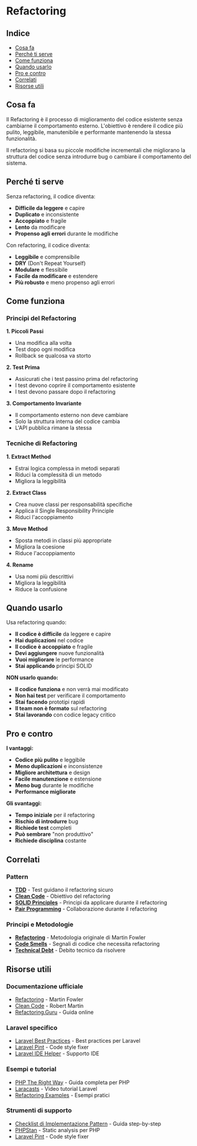 # Refactoring

## Indice
- [Cosa fa](#cosa-fa)
- [Perché ti serve](#perché-ti-serve)
- [Come funziona](#come-funziona)
- [Quando usarlo](#quando-usarlo)
- [Pro e contro](#pro-e-contro)
- [Correlati](#correlati)
- [Risorse utili](#risorse-utili)

## Cosa fa

Il Refactoring è il processo di miglioramento del codice esistente senza cambiarne il comportamento esterno. L'obiettivo è rendere il codice più pulito, leggibile, manutenibile e performante mantenendo la stessa funzionalità.

Il refactoring si basa su piccole modifiche incrementali che migliorano la struttura del codice senza introdurre bug o cambiare il comportamento del sistema.

## Perché ti serve

Senza refactoring, il codice diventa:
- **Difficile da leggere** e capire
- **Duplicato** e inconsistente
- **Accoppiato** e fragile
- **Lento** da modificare
- **Propenso agli errori** durante le modifiche

Con refactoring, il codice diventa:
- **Leggibile** e comprensibile
- **DRY** (Don't Repeat Yourself)
- **Modulare** e flessibile
- **Facile da modificare** e estendere
- **Più robusto** e meno propenso agli errori

## Come funziona

### Principi del Refactoring

**1. Piccoli Passi**
- Una modifica alla volta
- Test dopo ogni modifica
- Rollback se qualcosa va storto

**2. Test Prima**
- Assicurati che i test passino prima del refactoring
- I test devono coprire il comportamento esistente
- I test devono passare dopo il refactoring

**3. Comportamento Invariante**
- Il comportamento esterno non deve cambiare
- Solo la struttura interna del codice cambia
- L'API pubblica rimane la stessa

### Tecniche di Refactoring

**1. Extract Method**
- Estrai logica complessa in metodi separati
- Riduci la complessità di un metodo
- Migliora la leggibilità

**2. Extract Class**
- Crea nuove classi per responsabilità specifiche
- Applica il Single Responsibility Principle
- Riduci l'accoppiamento

**3. Move Method**
- Sposta metodi in classi più appropriate
- Migliora la coesione
- Riduce l'accoppiamento

**4. Rename**
- Usa nomi più descrittivi
- Migliora la leggibilità
- Riduce la confusione

## Quando usarlo

Usa refactoring quando:
- **Il codice è difficile** da leggere e capire
- **Hai duplicazioni** nel codice
- **Il codice è accoppiato** e fragile
- **Devi aggiungere** nuove funzionalità
- **Vuoi migliorare** le performance
- **Stai applicando** principi SOLID

**NON usarlo quando:**
- **Il codice funziona** e non verrà mai modificato
- **Non hai test** per verificare il comportamento
- **Stai facendo** prototipi rapidi
- **Il team non è formato** sul refactoring
- **Stai lavorando** con codice legacy critico

## Pro e contro

**I vantaggi:**
- **Codice più pulito** e leggibile
- **Meno duplicazioni** e inconsistenze
- **Migliore architettura** e design
- **Facile manutenzione** e estensione
- **Meno bug** durante le modifiche
- **Performance migliorate**

**Gli svantaggi:**
- **Tempo iniziale** per il refactoring
- **Rischio di introdurre** bug
- **Richiede test** completi
- **Può sembrare** "non produttivo"
- **Richiede disciplina** costante





## Correlati

### Pattern

- **[TDD](./09-tdd/tdd.md)** - Test guidano il refactoring sicuro
- **[Clean Code](./05-clean-code/clean-code.md)** - Obiettivo del refactoring
- **[SOLID Principles](./04-solid-principles/solid-principles.md)** - Principi da applicare durante il refactoring
- **[Pair Programming](./14-pair-programming/pair-programming.md)** - Collaborazione durante il refactoring

### Principi e Metodologie

- **[Refactoring](https://en.wikipedia.org/wiki/Code_refactoring)** - Metodologia originale di Martin Fowler
- **[Code Smells](https://en.wikipedia.org/wiki/Code_smell)** - Segnali di codice che necessita refactoring
- **[Technical Debt](https://en.wikipedia.org/wiki/Technical_debt)** - Debito tecnico da risolvere


## Risorse utili

### Documentazione ufficiale
- [Refactoring](https://www.amazon.com/Refactoring-Improving-Design-Existing-Code/dp/0134757599) - Martin Fowler
- [Clean Code](https://www.amazon.com/Clean-Code-Handbook-Software-Craftsmanship/dp/0132350882) - Robert Martin
- [Refactoring.Guru](https://refactoring.guru/) - Guida online

### Laravel specifico
- [Laravel Best Practices](https://github.com/alexeymezenin/laravel-best-practices) - Best practices per Laravel
- [Laravel Pint](https://laravel.com/docs/pint) - Code style fixer
- [Laravel IDE Helper](https://github.com/barryvdh/laravel-ide-helper) - Supporto IDE

### Esempi e tutorial
- [PHP The Right Way](https://phptherightway.com/) - Guida completa per PHP
- [Laracasts](https://laracasts.com/) - Video tutorial Laravel
- [Refactoring Examples](https://refactoring.guru/refactoring/techniques) - Esempi pratici

### Strumenti di supporto
- [Checklist di Implementazione Pattern](../checklist-implementazione-pattern.md) - Guida step-by-step
- [PHPStan](https://phpstan.org/) - Static analysis per PHP
- [Laravel Pint](https://laravel.com/docs/pint) - Code style fixer
